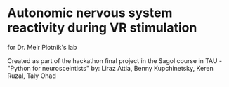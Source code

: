 # Autonomic nervous system reactivity during VR stimulation
for Dr. Meir Plotnik's lab

Created as part of the hackathon final project in the Sagol course in TAU - "Python for neurosceintists"
by:
Liraz Attia,
Benny Kupchinetsky,
Keren Ruzal,
Taly Ohad
